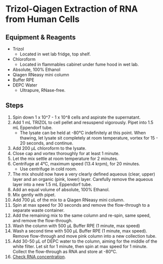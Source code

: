 # Trizol-Qiagen Extraction of RNA from Human Cells

## Equipment & Reagents

* Trizol
    * Located in wet lab fridge, top shelf.
* Chloroform
    * Located in flammables cabinet under fume hood in wet lab.
* Absolute, 100% Ethanol
* Qiagen RNeasy mini column
* Buffer RPE
* DEPC Water
    * Ultrapure, RNase-free.

## Steps

1. Spin down 1 x 10^7 - 1 x 10^8 cells and aspirate the supernatant.
2. Add 1 mL TRIZOL to cell pellet and resuspend vigorously. Pipet into 1.5 mL
   Eppendorf tube.
    * The lysate can be held at -80°C indefinitely at this point. When thawing,
      let lysate sit completely at room temperature, vortex for 15 - 20 seconds,
      and continue.
3. Add 200 μL chloroform to the lysate.
4. Close cap and vortex thoroughly for at least 1 minute.
5. Let the mix settle at room temperature for 2 minutes.
6. Centrifuge at 4°C, maximum speed (13.4 krpm), for 20 minutes.
    * Use centrifuge in cold room.
7. The mix should now have a very clearly defined aqueous (clear, upper) layer
   and an organic (pink, lower) layer. Carefully remove the aqueous layer into
   a new 1.5 mL Eppendorf tube.
8. Add an equal volume of absolute, 100% Ethanol.
9. Mix gently with pipet.
10. Add 700 μL of the mix to a Qiagen RNeasy mini column.
11. Spin at max speed for 30 seconds and remove the flow-through to a separate
    waste container.
12. Add the remaining mix to the same column and re-spin, same speed, and remove
    the flow-through.
13. Wash the column with 500 μL Buffer RPE (1 minute, max speed)
14. Wash a second time with 500 μL Buffer RPE (1 minute, max speed). Remove
    flow-through and move pink column into a new collection tube.
15. Add 30-50 μL of DEPC water to the column, aiming for the middle of the white
    filter. Let sit for 1 minute, then spin at max speed for 1 minute.
    Collect the flow-through as RNA and store at -80°C.
16. [Check RNA concentration](rna_concentration.md).
